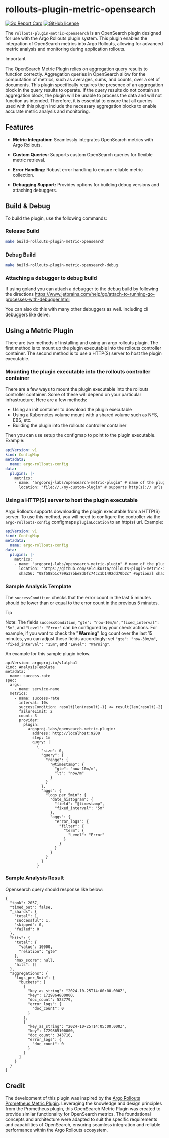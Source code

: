 # rollouts-plugin-metric-opensearch

[![Go Report Card](https://goreportcard.com/badge/github.com/selcukusta/rollouts-plugin-metric-opensearch)](https://goreportcard.com/report/github.com/selcukusta/rollouts-plugin-metric-opensearch)
[![GitHub license](https://img.shields.io/badge/license-MIT-blue.svg)](https://github.com/selcukusta/rollouts-plugin-metric-opensearch/blob/master/LICENSE)

The `rollouts-plugin-metric-opensearch` is an OpenSearch plugin designed for use with the Argo Rollouts plugin system. This plugin enables the integration of OpenSearch metrics into Argo Rollouts, allowing for advanced metric analysis and monitoring during application rollouts.

> [!IMPORTANT]
> The OpenSearch Metric Plugin relies on aggregation query results to function correctly. Aggregation queries in OpenSearch allow for the computation of metrics, such as averages, sums, and counts, over a set of documents. This plugin specifically requires the presence of an aggregation block in the query results to operate. If the query results do not contain an aggregation block, the plugin will be unable to process the data and will not function as intended. Therefore, it is essential to ensure that all queries used with this plugin include the necessary aggregation blocks to enable accurate metric analysis and monitoring.

## Features

- **Metric Integration:** Seamlessly integrates OpenSearch metrics with Argo Rollouts.

- **Custom Queries:** Supports custom OpenSearch queries for flexible metric retrieval.

- **Error Handling:** Robust error handling to ensure reliable metric collection.

- **Debugging Support:** Provides options for building debug versions and attaching debuggers.

## Build & Debug

To build the plugin, use the following commands:

### Release Build

```bash
make build-rollouts-plugin-metric-opensearch
```

### Debug Build

```bash
make build-rollouts-plugin-metric-opensearch-debug
```

### Attaching a debugger to debug build

If using goland you can attach a debugger to the debug build by following the directions https://www.jetbrains.com/help/go/attach-to-running-go-processes-with-debugger.html

You can also do this with many other debuggers as well. Including cli debuggers like delve.

## Using a Metric Plugin

There are two methods of installing and using an argo rollouts plugin. The first method is to mount up the plugin executable
into the rollouts controller container. The second method is to use a HTTP(S) server to host the plugin executable.

### Mounting the plugin executable into the rollouts controller container

There are a few ways to mount the plugin executable into the rollouts controller container. Some of these will depend on your
particular infrastructure. Here are a few methods:

- Using an init container to download the plugin executable
- Using a Kubernetes volume mount with a shared volume such as NFS, EBS, etc.
- Building the plugin into the rollouts controller container

Then you can use setup the configmap to point to the plugin executable. Example:

```yaml
apiVersion: v1
kind: ConfigMap
metadata:
  name: argo-rollouts-config
data:
  plugins: |-
    metrics:
    - name: "argoproj-labs/opensearch-metric-plugin" # name of the plugin uses the name to find this configuration, it must match the name required by the plugin
      location: "file://./my-custom-plugin" # supports http(s):// urls and file://
```

### Using a HTTP(S) server to host the plugin executable

Argo Rollouts supports downloading the plugin executable from a HTTP(S) server. To use this method, you will need to
configure the controller via the `argo-rollouts-config` configmaps `pluginLocation` to an http(s) url. Example:

```yaml
apiVersion: v1
kind: ConfigMap
metadata:
  name: argo-rollouts-config
data:
  plugins: |-
    metrics:
    - name: "argoproj-labs/opensearch-metric-plugin" # name of the plugin uses the name to find this configuration, it must match the name required by the plugin
      location: "https://github.com/selcukusta/rollouts-plugin-metric-opensearch/releases/download/v0.0.1/rollouts-plugin-metric-opensearch-linux-amd64" # supports http(s):// urls and file://
      sha256: "08f588b1c799a37bbe8d0fc74cc1b1492dd70b2c" #optional sha256 checksum of the plugin executable
```

### Sample Analysis Template

The `successCondition` checks that the error count in the last 5 minutes should be lower than or equal to the error count in the previous 5 minutes.

> [!TIP]
> Note: The fields `successCondition`, `"gte": "now-10m/m"`, `"fixed_interval": "5m"`, and `"Level": "Error"` can be configured by your check actions. For example, if you want to check the **"Warning"** log count over the last 15 minutes, you can adjust these fields accordingly: set `"gte": "now-30m/m"`, `"fixed_interval": "15m"`, and `"Level": "Warning"`.

An example for this sample plugin below.

```
apiVersion: argoproj.io/v1alpha1
kind: AnalysisTemplate
metadata:
  name: success-rate
spec:
  args:
    - name: service-name
  metrics:
    - name: success-rate
      interval: 10s
      successCondition: result[len(result)-1] <= result[len(result)-2]
      failureLimit: 2
      count: 3
      provider:
        plugin:
          argoproj-labs/opensearch-metric-plugin:
            address: http://localhost:9200
            step: 1m
            query: |
              {
                "size": 0,
                "query": {
                  "range": {
                    "@timestamp": {
                      "gte": "now-10m/m",
                      "lt": "now/m"
                    }
                  }
                },
                "aggs": {
                  "logs_per_5min": {
                    "date_histogram": {
                      "field": "@timestamp",
                      "fixed_interval": "5m"
                    },
                    "aggs": {
                      "error_logs": {
                        "filter": {
                          "term": {
                            "Level": "Error"
                          }
                        }
                      }
                    }
                  }
                }
              }
```

### Sample Analysis Result

Opensearch query should response like below:

```
{
  "took": 2057,
  "timed_out": false,
  "_shards": {
    "total": 1,
    "successful": 1,
    "skipped": 0,
    "failed": 0
  },
  "hits": {
    "total": {
      "value": 10000,
      "relation": "gte"
    },
    "max_score": null,
    "hits": []
  },
  "aggregations": {
    "logs_per_5min": {
      "buckets": [
        {
          "key_as_string": "2024-10-25T14:00:00.000Z",
          "key": 1729864800000,
          "doc_count": 523779,
          "error_logs": {
            "doc_count": 0
          }
        },
        {
          "key_as_string": "2024-10-25T14:05:00.000Z",
          "key": 1729865100000,
          "doc_count": 343716,
          "error_logs": {
            "doc_count": 0
          }
        }
      ]
    }
  }
}
```

## Credit

The development of this plugin was inspired by the [Argo Rollouts Prometheus Metric Plugin](https://github.com/argoproj-labs/rollouts-plugin-metric-sample-prometheus). Leveraging the knowledge and design principles from the Prometheus plugin, this OpenSearch Metric Plugin was created to provide similar functionality for OpenSearch metrics. The foundational concepts and architecture were adapted to suit the specific requirements and capabilities of OpenSearch, ensuring seamless integration and reliable performance within the Argo Rollouts ecosystem.

